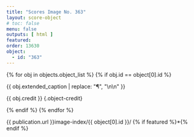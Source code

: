 ```yaml
---
title: "Scores Image No. 363"
layout: score-object
# toc: false
menu: false
outputs: [ html ]
featured: 
order: 13630
object:
  - id: "363"
---
```


{% for obj in objects.object_list %}
{% if obj.id == object[0].id %}

{{ obj.extended_caption | replace: "¶", "\n\n" }}

{{ obj.credit }} {.object-credit}

{% endif %}
{% endfor %}

<div class="object-credit object-url is-print-only">

{{ publication.url }}image-index/{{ object[0].id }}/ {% if featured %}*{% endif %}

</div>

